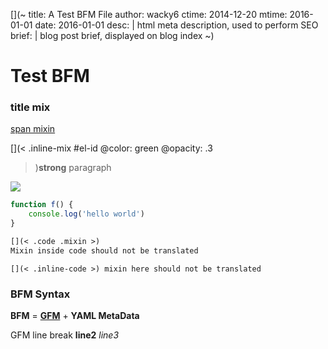 [](~
    title:      A Test BFM File
    author:     wacky6
    ctime:      2014-12-20
    mtime:      2016-01-01
    date:       2016-01-01
    desc:  |
        html meta description, used to perform SEO
    brief: |
        blog post brief, displayed on blog index
~)

Test BFM
===

<style>BUBBLE CSS</style>

[](< #x-title   .class-title   @color: red >)
### title mix

[span mixin](< @color: orange >)

[](< .block-mix   @color:blue >)
[](<
  .inline-mix
  #el-id
  @color: green
  @opacity: .3
>)**strong** paragraph

[](< .block-mix >)
[](< .inline-mix >) ![](image)

```JavaScript
function f() {
    console.log('hello world')
}
```

```Markdown
[](< .code .mixin >)
Mixin inside code should not be translated
```

`[](< .inline-code >) mixin here should not be translated`

### BFM Syntax
**BFM** =
  [](< .inline-mix @color: red>) [**GFM**](https://help.github.com/articles/github-flavored-markdown/)
  +
  **YAML MetaData**

<style>BUBBLE CSS</style>


GFM line break
**line2**
*line3*
